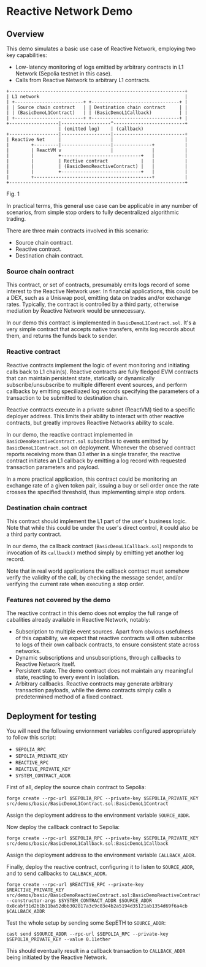 # Reactive Network Demo

## Overview

This demo simulates a basic use case of Reactive Network, employing two key capabilities:

* Low-latency monitoring of logs emitted by arbitrary contracts in L1 Network (Sepolia testnet in this case).
* Calls from Reactive Network to arbitrary L1 contracts.

```
+----------------------------------------------------------------+
| L1 network                                                     |
| +-------------------------+ +--------------------------------+ |
| | Source chain contract   | | Destination chain contract     | |
| | (BasicDemoL1Contract)   | | (BasicDemoL1Callback)          | |
| +-------------------------+ +--------------------------------+ |
+------------------|------------------^--------------------------+
                   | (emitted log)    | (callback)
+------------------|------------------|--------------------------+
| Reactive Net     |                  |                          |
|        +---------|------------------|--------------+           |
|        | ReactVM v                  |              |           |
|        |         +-----------------------------+   |           |
|        |         | Rective contract            |   |           |
|        |         | (BasicDemoReactiveContract) |   |           |
|        |         +-----------------------------+   |           |
|        +-------------------------------------------+           |
+----------------------------------------------------------------+
```
Fig. 1

In practical terms, this general use case can be applicable in any number of scenarios, from simple stop orders to fully decentralized algorithmic trading.

There are three main contracts involved in this scenario:

* Source chain contract.
* Reactive contract.
* Destination chain contract.

### Source chain contract

This contract, or set of contracts, presumably emits logs record of some interest to the Reactive Network user. In financial applications, this could be a DEX, such as a Uniswap pool, emitting data on trades and/or exchange rates. Typically, the contract is controlled by a third party, otherwise mediation by Reactive Network would be unnecessary.

In our demo this contract is implemented in `BasicDemoL1Contract.sol`. It's a very simple contract that accepts native transfers, emits log records about them, and returns the funds back to sender.

### Reactive contract

Reactive contracts implement the logic of event monitoring and initiating calls back to L1 chain(s). Reactive contracts are fully fledged EVM contracts that can maintain persistent state, statically or dynamically subscribe/unsubscribe to multiple different event sources, and perform callbacks by emitting speciliazed log records specifying the parameters of a transaction to be submitted to destination chain.

Reactive contracts execute in a private subnet (ReactVM) tied to a specific deployer address. This limits their ability to interact with other reactive contracts, but greatly improves Reactive Networks ability to scale.

In our demo, the reactive contract implemented in `BasicDemoReactiveContract.sol` subscribes to events emitted by `BasicDemoL1Contract.sol` on deployment. Whenever the observed contract reports receiving more than 0.1 ether in a single transfer, the reactive contract initiates an L1 callback by emitting a log record with requested transaction parameters and payload.

In a more practical application, this contract could be monitoring an exchange rate of a given token pair, issuing a buy or sell order once the rate crosses the specified threshold, thus implementing simple stop orders.

### Destination chain contract

This contract should implement the L1 part of the user's business logic. Note that while this could be under the user's direct control, it could also be a third party contract.

In our demo, the callback contract (`BasicDemoL1Callback.sol`) responds to invocation of its `callback()` method simply by emitting yet another log record.

Note that in real world applications the callback contract must somehow verify the validity of the call, by checking the message sender, and/or verifying the current rate when executing a stop order.

### Features not covered by the demo

The reactive contract in this demo does not employ the full range of cabalities already available in Reactive Network, notably:

* Subscription to multiple event sources. Apart from obvious usefulness of this capability, we expect that reactive contracts will often subscribe to logs of their own callback contracts, to ensure consistent state across networks.
* Dynamic subscriptions and unsubscriptions, through callbacks to Reactive Network itself.
* Persistent state. The demo contract does not maintain any meaningful state, reacting to every event in isolation.
* Arbitrary callbacks. Reactive contracts may generate arbitrary transaction payloads, while the demo contracts simply calls a predetermined method of a fixed contract.

## Deployment for testing

You will need the following enviornment variables configured appropriately to follow this script:

* `SEPOLIA_RPC`
* `SEPOLIA_PRIVATE_KEY`
* `REACTIVE_RPC`
* `REACTIVE_PRIVATE_KEY`
* `SYSTEM_CONTRACT_ADDR`

First of all, deploy the source chain contract to Sepolia:

```
forge create --rpc-url $SEPOLIA_RPC --private-key $SEPOLIA_PRIVATE_KEY src/demos/basic/BasicDemoL1Contract.sol:BasicDemoL1Contract
```

Assign the deployment address to the environment variable `SOURCE_ADDR`.

Now deploy the callback contract to Sepolia:

```
forge create --rpc-url $SEPOLIA_RPC --private-key $SEPOLIA_PRIVATE_KEY src/demos/basic/BasicDemoL1Callback.sol:BasicDemoL1Callback
```

Assign the deployment address to the environment variable `CALLBACK_ADDR`.

Finally, deploy the reactive contract, configuring it to listen to `SOURCE_ADDR`, and to send callbacks to `CALLBACK_ADDR`.

```
forge create --rpc-url $REACTIVE_RPC --private-key $REACTIVE_PRIVATE_KEY src/demos/basic/BasicDemoReactiveContract.sol:BasicDemoReactiveContract --constructor-args $SYSTEM_CONTRACT_ADDR $SOURCE_ADDR 0x8cabf31d2b1b11ba52dbb302817a3c9c83e4b2a5194d35121ab1354d69f6a4cb $CALLBACK_ADDR
```

Test the whole setup by sending some SepETH to `SOURCE_ADDR`:

```
cast send $SOURCE_ADDR --rpc-url $SEPOLIA_RPC --private-key $SEPOLIA_PRIVATE_KEY --value 0.11ether
```

This should eventually result in a callback transaction to `CALLBACK_ADDR` being initiated by the Reactive Network.
